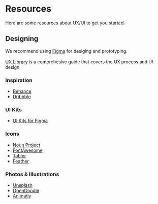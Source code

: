 # Resources
Here are some resources about UX/UI to get you started.


## Designing
We recommend using [Figma](https://www.figma.com) for desiging and prototyping. <br><br>
[UX Library](https://www.uxlibrary.org) is a comprehesive guide that covers the UX process and UI design.

### Inspiration
* [Behance](https://www.behance.net/)
* [Dribbble](https://dribbble.com/)

### UI Kits
* [UI Kits for Figma](https://www.uikitsnow.com/?ref=prototyprio)


### Icons
* [Noun Project](https://thenounproject.com/)
* [FontAwesome](https://fontawesome.com/icons)
* [Tabler](https://tablericons.com/)
* [Feather](https://feathericons.com/)

### Photos & Illustrations
* [Unsplash](https://unsplash.com/)
* [OpenDoodle](https://www.opendoodles.com/?ref=evernote.design)
* [Animatly](https://animatly.io/)

